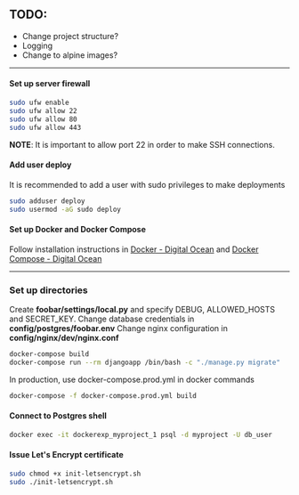 
## TODO:
- Change project structure?
- Logging
- Change to alpine images?

---
#### Set up server firewall
```sh
sudo ufw enable
sudo ufw allow 22
sudo ufw allow 80
sudo ufw allow 443
```
**NOTE**: It is important to allow port 22 in order to make SSH connections.

#### Add user deploy
It is recommended to add a user with sudo privileges to make deployments
```sh
sudo adduser deploy
sudo usermod -aG sudo deploy
```

#### Set up Docker and Docker Compose
Follow installation instructions in 
[Docker - Digital Ocean](https://www.digitalocean.com/community/tutorials/how-to-install-and-use-docker-on-ubuntu-18-04)
and
[Docker Compose - Digital Ocean](https://www.digitalocean.com/community/tutorials/how-to-install-docker-compose-on-ubuntu-18-04)

---
### Set up directories

Create **foobar/settings/local.py** and specify DEBUG, ALLOWED_HOSTS and SECRET_KEY.
Change database credentials in **config/postgres/foobar.env**
Change nginx configuration in **config/nginx/dev/nginx.conf**

```sh
docker-compose build
docker-compose run --rm djangoapp /bin/bash -c "./manage.py migrate"
```

In production, use docker-compose.prod.yml in docker commands
```sh
docker-compose -f docker-compose.prod.yml build
```

#### Connect to Postgres shell
```sh
docker exec -it dockerexp_myproject_1 psql -d myproject -U db_user
```

#### Issue Let's Encrypt certificate
```sh
sudo chmod +x init-letsencrypt.sh
sudo ./init-letsencrypt.sh
```
